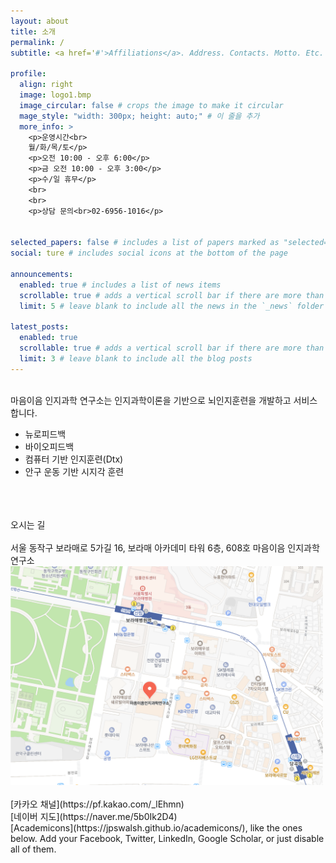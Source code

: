 ```yaml
---
layout: about
title: 소개
permalink: /
subtitle: <a href='#'>Affiliations</a>. Address. Contacts. Motto. Etc.

profile:
  align: right
  image: logo1.bmp
  image_circular: false # crops the image to make it circular
  mage_style: "width: 300px; height: auto;" # 이 줄을 추가
  more_info: >
    <p>운영시간<br> 
    월/화/목/토</p>
    <p>오전 10:00 - 오후 6:00</p>
    <p>금 오전 10:00 - 오후 3:00</p>
    <p>수/일 휴무</p>
    <br> 
    <br>
    <p>상담 문의<br>02-6956-1016</p>


selected_papers: false # includes a list of papers marked as "selected={true}"
social: ture # includes social icons at the bottom of the page

announcements:
  enabled: true # includes a list of news items
  scrollable: true # adds a vertical scroll bar if there are more than 3 news items
  limit: 5 # leave blank to include all the news in the `_news` folder

latest_posts:
  enabled: true
  scrollable: true # adds a vertical scroll bar if there are more than 3 new posts items
  limit: 3 # leave blank to include all the blog posts
---
```


<br>
마음이음 인지과학 연구소는
인지과학이론을 기반으로 뇌인지훈련을 개발하고 서비스 합니다.
<br>

- 뉴로피드백
- 바이오피드백
- 컴퓨터 기반 인지훈련(Dtx)
- 안구 운동 기반 시지각 훈련

<br>
<br>
<br>
오시는 길<br>
<br>
서울 동작구 보라매로 5가길 16, 보라매 아카데미 타워 6층, 608호 마음이음 인지과학 연구소


<img src="assets/img/address.png" alt="마음이음 인지과학 연구소 주소" width="500" height="auto">

<br>
<br>
[카카오 채널](https://pf.kakao.com/_lEhmn) 
<br>
[네이버 지도](https://naver.me/5b0Ik2D4) 
<br>
[Academicons](https://jpswalsh.github.io/academicons/), like the ones below. Add your Facebook, Twitter, LinkedIn, Google Scholar, or just disable all of them.
